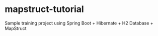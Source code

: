 # mapstruct-tutorial
Sample training project using Spring Boot + Hibernate + H2 Database + MapStruct
